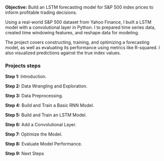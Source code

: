 **Objective:** Build an LSTM forecasting model for S&P 500 index prices to inform profitable trading decisions.

Using a real-world S&P 500 dataset from Yahoo Finance, I built a LSTM model with a convolutional layer in Python. I to prepared time series data, created time windowing features, and reshape data for modeling.

The project covers constructing, training, and optimizing a forecasting model, as well as evaluating its performance using metrics like R-squared. l also visualized predictions against the true index values.

### Projects steps

**Step 1:**  Introduction.

**Step 2:**  Data Wrangling and Exploration.

**Step 3:**  Data Preprocessing.

**Step 4:**  Build and Train a Basic RNN Model.

**Step 5:**  Build and Train an LSTM Model.

**Step 6:**  Add a Convolutional Layer.

**Step 7:**  Optimize the Model.

**Step 8:**  Evaluate Model Performance.

**Step 9:**  Next Steps
